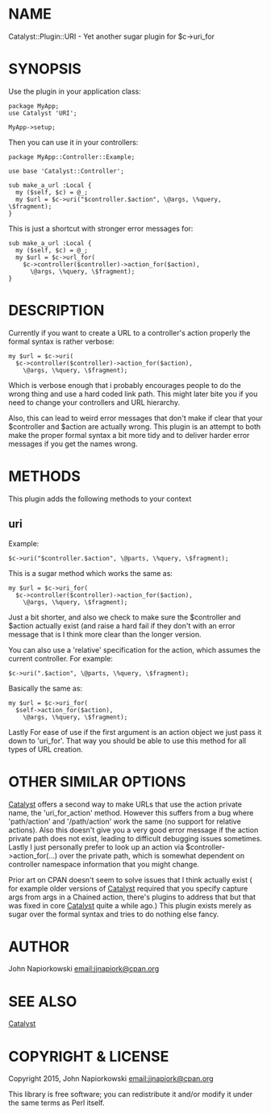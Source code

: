 # NAME

Catalyst::Plugin::URI - Yet another sugar plugin for $c->uri\_for

# SYNOPSIS

Use the plugin in your application class:

    package MyApp;
    use Catalyst 'URI';

    MyApp->setup;

Then you can use it in your controllers:

    package MyApp::Controller::Example;

    use base 'Catalyst::Controller';

    sub make_a_url :Local {
      my ($self, $c) = @_;
      my $url = $c->uri("$controller.$action", \@args, \%query, \$fragment);
    }

This is just a shortcut with stronger error messages for:

    sub make_a_url :Local {
      my ($self, $c) = @_;
      my $url = $c->url_for(
        $c->controller($controller)->action_for($action),
          \@args, \%query, \$fragment);
    }

# DESCRIPTION

Currently if you want to create a URL to a controller's action properly the formal
syntax is rather verbose:

    my $url = $c->uri(
      $c->controller($controller)->action_for($action),
        \@args, \%query, \$fragment);

Which is verbose enough that i probably encourages people to do the wrong thing
and use a hard coded link path.  This might later bite you if you need to change
your controllers and URL hierarchy.

Also, this can lead to weird error messages that don't make if clear that your
$controller and $action are actually wrong.  This plugin is an attempt to both
make the proper formal syntax a bit more tidy and to deliver harder error messages
if you get the names wrong.

# METHODS

This plugin adds the following methods to your context

## uri

Example:

    $c->uri("$controller.$action", \@parts, \%query, \$fragment);

This is a sugar method which works the same as:

    my $url = $c->uri_for(
      $c->controller($controller)->action_for($action),
        \@args, \%query, \$fragment);

Just a bit shorter, and also we check to make sure the $controller and
$action actually exist (and raise a hard fail if they don't with an error
message that is I think more clear than the longer version.

You can also use a 'relative' specification for the action, which assumes
the current controller.  For example:

    $c->uri(".$action", \@parts, \%query, \$fragment);

Basically the same as:

    my $url = $c->uri_for(
      $self->action_for($action),
        \@args, \%query, \$fragment);

Lastly For ease of use if the first argument is an action object we just pass it
down to 'uri\_for'.  That way you should be able to use this method for all types
of URL creation.

# OTHER SIMILAR OPTIONS

[Catalyst](https://metacpan.org/pod/Catalyst) offers a second way to make URLs that use the action private
name, the 'uri\_for\_action' method.  However this suffers from a bug where
'path/action' and '/path/action' work the same (no support for relative
actions).  Also this doesn't give you a very good error message if the action
private path does not exist, leading to difficult debugging issues sometimes.
Lastly I just personally prefer to look up an action via $controller->action\_for(...)
over the private path, which is somewhat dependent on controller namespace
information that you might change.

Prior art on CPAN doesn't seem to solve issues that I think actually exist (
for example older versions of [Catalyst](https://metacpan.org/pod/Catalyst) required that you specify capture
args from args in a Chained action, there's plugins to address that but that
was fixed in core [Catalyst](https://metacpan.org/pod/Catalyst) quite a while ago.)  This plugin exists merely as
sugar over the formal syntax and tries to do nothing else fancy.

# AUTHOR

John Napiorkowski [email:jjnapiork@cpan.org](email:jjnapiork@cpan.org)

# SEE ALSO

[Catalyst](https://metacpan.org/pod/Catalyst)

# COPYRIGHT & LICENSE

Copyright 2015, John Napiorkowski [email:jjnapiork@cpan.org](email:jjnapiork@cpan.org)

This library is free software; you can redistribute it and/or modify it under
the same terms as Perl itself.
